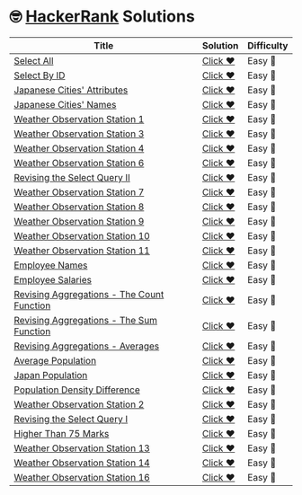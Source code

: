 # 🤓 [HackerRank](https://hackerrank.com/) Solutions

| Title | Solution | Difficulty |
| ----- | -------- | ---------- |
|[Select All](https://www.hackerrank.com/challenges/select-all-sql/problem?h_r=profile)|[Click ❤️](SelectAll)|Easy 🙂|
|[Select By ID](https://www.hackerrank.com/challenges/select-by-id/problem?h_r=profile)|[Click ❤️](SelectByID)|Easy 🙂|
|[Japanese Cities' Attributes](https://www.hackerrank.com/challenges/japanese-cities-attributes/problem?h_r=profile)|[Click ❤️](JapaneseCitiesAttributes)|Easy 🙂|
|[Japanese Cities' Names](https://www.hackerrank.com/challenges/japanese-cities-name/problem?h_r=profile)|[Click ❤️](JapaneseCitiesNames)|Easy 🙂|
|[Weather Observation Station 1](https://www.hackerrank.com/challenges/weather-observation-station-1/problem?h_r=profile)|[Click ❤️](WeatherObservationStation1)|Easy 🙂|
|[Weather Observation Station 3](https://www.hackerrank.com/challenges/weather-observation-station-3/problem?h_r=profile)|[Click ❤️](WeatherObservationStation3)|Easy 🙂|
|[Weather Observation Station 4](https://www.hackerrank.com/challenges/weather-observation-station-4/problem?h_r=profile)|[Click ❤️](WeatherObservationStation4)|Easy 🙂|
|[Weather Observation Station 6](https://www.hackerrank.com/challenges/weather-observation-station-6/problem?h_r=profile)|[Click ❤️](WeatherObservationStation6)|Easy 🙂|
|[Revising the Select Query II](https://www.hackerrank.com/challenges/revising-the-select-query-2/problem?h_r=profile)|[Click ❤️](RevisingtheSelectQueryII)|Easy 🙂|
|[Weather Observation Station 7](https://www.hackerrank.com/challenges/weather-observation-station-7/problem?h_r=profile)|[Click ❤️](WeatherObservationStation7)|Easy 🙂|
|[Weather Observation Station 8](https://www.hackerrank.com/challenges/weather-observation-station-8/problem?h_r=profile)|[Click ❤️](WeatherObservationStation8)|Easy 🙂|
|[Weather Observation Station 9](https://www.hackerrank.com/challenges/weather-observation-station-9/problem?h_r=profile)|[Click ❤️](WeatherObservationStation9)|Easy 🙂|
|[Weather Observation Station 10](https://www.hackerrank.com/challenges/weather-observation-station-10/problem?h_r=profile)|[Click ❤️](WeatherObservationStation10)|Easy 🙂|
|[Weather Observation Station 11](https://www.hackerrank.com/challenges/weather-observation-station-11/problem?h_r=profile)|[Click ❤️](WeatherObservationStation11)|Easy 🙂|
|[Employee Names](https://www.hackerrank.com/challenges/name-of-employees/problem?h_r=profile)|[Click ❤️](EmployeeNames)|Easy 🙂|
|[Employee Salaries](https://www.hackerrank.com/challenges/salary-of-employees/problem?h_r=profile)|[Click ❤️](EmployeeSalaries)|Easy 🙂|
|[Revising Aggregations - The Count Function](https://www.hackerrank.com/challenges/revising-aggregations-the-count-function/problem?h_r=profile)|[Click ❤️](RevisingAggregationsTheCountFunction)|Easy 🙂|
|[Revising Aggregations - The Sum Function](https://www.hackerrank.com/challenges/revising-aggregations-sum/problem?h_r=profile)|[Click ❤️](RevisingAggregationsTheSumFunction)|Easy 🙂|
|[Revising Aggregations - Averages](https://www.hackerrank.com/challenges/revising-aggregations-the-average-function/problem?h_r=profile)|[Click ❤️](RevisingAggregationsAverages)|Easy 🙂|
|[Average Population](https://www.hackerrank.com/challenges/average-population/problem?h_r=profile)|[Click ❤️](AveragePopulation)|Easy 🙂|
|[Japan Population](https://www.hackerrank.com/challenges/japan-population/problem?h_r=profile)|[Click ❤️](JapanPopulation)|Easy 🙂|
|[Population Density Difference](https://www.hackerrank.com/challenges/population-density-difference/problem?h_r=profile)|[Click ❤️](PopulationDensityDifference)|Easy 🙂|
|[Weather Observation Station 2](https://www.hackerrank.com/challenges/weather-observation-station-2/problem?h_r=profile)|[Click ❤️](WeatherObservationStation2)|Easy 🙂|
|[Revising the Select Query I](https://www.hackerrank.com/challenges/revising-the-select-query/problem?h_r=profile)|[Click ❤️](RevisingtheSelectQueryI)|Easy 🙂|
|[Higher Than 75 Marks](https://www.hackerrank.com/challenges/more-than-75-marks/problem?h_r=profile)|[Click ❤️](HigherThan75Marks)|Easy 🙂|
|[Weather Observation Station 13](https://www.hackerrank.com/challenges/weather-observation-station-13/problem?h_r=profile)|[Click ❤️](WeatherObservationStation13)|Easy 🙂|
|[Weather Observation Station 14](https://www.hackerrank.com/challenges/weather-observation-station-14/problem?h_r=profile)|[Click ❤️](WeatherObservationStation14)|Easy 🙂|
|[Weather Observation Station 16](https://www.hackerrank.com/challenges/weather-observation-station-16/problem?h_r=profile)|[Click ❤️](WeatherObservationStation16)|Easy 🙂|


